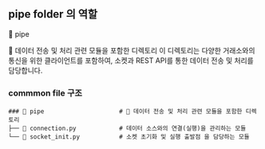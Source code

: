 ## pipe folder 의 역할 

📂 pipe

📡 데이터 전송 및 처리 관련 모듈을 포함한 디렉토리
이 디렉토리는 다양한 거래소와의 통신을 위한 클라이언트를 포함하여, 소켓과 REST API를 통한 데이터 전송 및 처리를 담당합니다.


### commmon file 구조 
```
### 📂 pipe                     # 📡 데이터 전송 및 처리 관련 모듈을 포함한 디렉토리
├── 🐍 connection.py            # 데이터 소스와의 연결(실행)을 관리하는 모듈
└── 🐍 socket_init.py           # 소켓 초기화 및 실행 출발점 을 담당하는 모듈
```
